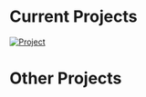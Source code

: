 
<!-- current projects -->
# Current Projects

[![Project](https://img.shields.io/badge/Project-RAT-blue)](https://github.com/tarasermolenko/RAT)



<!-- other projects -->
# Other Projects
